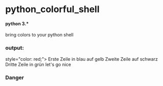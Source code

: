 # python_colorful_shell
#### python 3.*
bring colors to your python shell
### output:

style="color: red;"> Erste Zeile in blau auf gelb </span>
Zweite Zeile auf schwarz
Dritte Zeile in grün
let's go
nice

<h3 style=color:#RRGGBB>Danger</h3>
